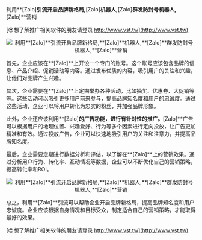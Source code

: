 利用**[Zalo]**引流开启品牌新格局,**[Zalo]**机器人,**[Zalo]**群发防封号机器人,**[Zalo]**营销

[😍想了解推广相关软件的朋友请登录 http://www.vst.tw](http://www.vst.tw)

 <center><img src="https://vst.tw/MP4/tuiguang/png/3.png" alt="利用**[Zalo]**引流开启品牌新格局,**[Zalo]**机器人,**[Zalo]**群发防封号机器人,**[Zalo]**营销"></center>

首先，企业应该在**[Zalo]**上开设一个专门的账号。这个账号应该包含品牌的信息、产品介绍、促销活动等内容。通过发布优质的内容，吸引用户的关注和兴趣，让他们对品牌产生兴趣。

其次，企业需要在**[Zalo]**上定期举办各种活动，比如抽奖、优惠券、大促销等等。这些活动可以吸引更多用户前来参与，提高品牌知名度和用户的忠诚度。通过这些活动，企业可以将用户转化为忠实的粉丝，并加强品牌形象。

此外，企业还应该利用**[Zalo]**的广告功能，进行有针对性的推广。**[Zalo]**广告可以根据用户的地理位置、兴趣爱好、行为等多个因素进行定向投放，让广告更加精准和有效。通过投放广告，企业可以快速地吸引用户的关注和注意力，并提高品牌知名度。

最后，企业需要定期进行数据分析和评估，以了解在**[Zalo]**上的营销效果。通过分析用户行为、转化率、互动情况等数据，企业可以不断优化自己的营销策略，提高转化率和ROI。

 <center><img src="https://vst.tw/MP4/tuiguang/png/1.png" alt="利用**[Zalo]**引流开启品牌新格局,**[Zalo]**机器人,**[Zalo]**群发防封号机器人,**[Zalo]**营销"></center>

总之，利用**[Zalo]**引流可以帮助企业开启品牌新格局，提高品牌知名度和用户忠诚度。企业应该根据自身情况和目标受众，制定适合自己的营销策略，才能取得最好的效果。

[😍想了解推广相关软件的朋友请登录 http://www.vst.tw](http://www.vst.tw)



